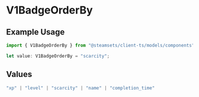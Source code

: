 # V1BadgeOrderBy

## Example Usage

```typescript
import { V1BadgeOrderBy } from "@steamsets/client-ts/models/components";

let value: V1BadgeOrderBy = "scarcity";
```

## Values

```typescript
"xp" | "level" | "scarcity" | "name" | "completion_time"
```